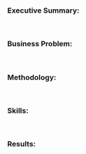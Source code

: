 <h1 align='center'></h1>

<h3>Executive Summary:</h3>

<br><h3>Business Problem:</h3>

<br><h3>Methodology:</h3>

<br><h3>Skills:</h3>

<br><h3>Results:</h3>
